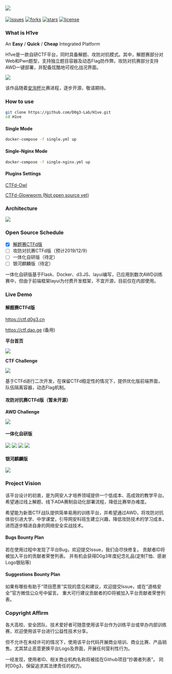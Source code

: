 ![](./docs/img/hive-logo.jpg)
====
[![issues](https://img.shields.io/github/issues/D0g3-Lab/H1ve)]() [![forks](https://img.shields.io/github/forks/D0g3-Lab/H1ve)]() [![stars](https://img.shields.io/github/stars/D0g3-Lab/H1ve)]() [![license](https://img.shields.io/github/license/D0g3-Lab/H1ve)]()

### What is H1ve
An **Easy** / **Quick** / **Cheap** Integrated Platform

H1ve是一款自研CTF平台，同时具备解题、攻防对抗模式。其中，解题赛部分对Web和Pwn题型，支持独立题目容器及动态Flag防作弊。攻防对抗赛部分支持AWD一键部署，并配备炫酷地可视化战况界面。

![](./docs/img/H1ve-Demo-AWD_shrink.png)

该作品随着[安洵杯](https://mp.weixin.qq.com/s/R9u4GFlf_KKt2k0HBwKl4Q)比赛进程，逐步开源，敬请期待。

### How to use

```bash
git clone https://github.com/D0g3-Lab/H1ve.git
cd H1ve
```

#### Single Mode

```bash
docker-compose -f single.yml up
```

#### Single-Nginx Mode

```bash
docker-compose -f single-nginx.yml up
```

#### Plugins Settings

[CTFd-Owl](https://github.com/D0g3-Lab/H1ve/CTFd/plugins/ctfd-owl)

[CTFd-Glowworm (Not open source yet)]()


### Architecture
![](./docs/img/H1ve-Main_shrink.png)

### Open Source Schedule

- [x] [解题赛CTFd版](https://github.com/D0g3-Lab/H1ve/CTFd/plugins/ctfd-owl)
- [ ] 攻防对抗赛CTFd版（预计2019/12/9）
- [ ] 一体化自研版（待定）
- [ ] 银河麒麟版（待定）

一体化自研版基于Flask、Docker、d3.JS、layui编写，已应用到数次AWD训练赛中，但由于前端框架layui为付费开发框架，不宜开源，目前仅在内部使用。

### Live Demo

#### 解题赛CTFd版
https://ctf.d0g3.cn

https://ctf.dao.ge (备用)

**平台首页**

![](./docs/img/H1ve-Demo-index_shrink.png)

**CTF Challenge**

![](./docs/img/H1ve-Demo-CTF_shrink.png)

基于CTFd进行二次开发，在保留CTFd稳定性的情况下，提供优化版前端界面，队伍隔离容器，动态Flag机制。

#### 攻防对抗赛CTFd版（暂未开源）

**AWD Challenge** 

![](./docs/img/H1ve-Demo-AWD_shrink.png)

#### 一体化自研版

![](./docs/img/ADA-index.jpg)
![](./docs/img/ADA-config.jpg)
![](./docs/img/ADA-manage.jpg)
![](./docs/img/ADA-scorelist.jpg)

#### 银河麒麟版

![](./docs/img/ADA-compile.jpg)

### Project Vision
该平台设计的初衷，是为网安人才培养领域提供一个低成本、高成效的教学平台。希望通过线上解题、线下ADA赛制自动化部署流程，降低比赛举办难度。

希望能为新晋CTF战队提供简单易用的训练平台，并希望通过AWD，将攻防对抗体验引进大学、中学课堂，引导网安科班生建立兴趣，降低攻防技术的学习成本，进而逐步精进自身的网络安全实战技术。 

#### Bugs Bounty Plan
若在使用过程中发现了平台Bug，欢迎提交Issue，我们会尽快修复。
贡献者ID将被加入平台的贡献者荣誉列表。
并有机会获得D0g3年度纪念礼品(定制T恤、感谢Logo银贴等)

#### Suggestions Bounty Plan
如果有哪些有助于“项目愿景”实现的意见和建议，欢迎提交Issue，或在“道格安全”官方微信公众号中留言。
重大可行建议贡献者的ID将被加入平台贡献者荣誉列表。

### Copyright Affirm
各大高校、安全团队、技术爱好者可随意使用该平台作为训练平台或举办内部训练赛，欢迎使用该平台进行公益性技术分享。

但不允许在未经许可的情况下，使用该平台代码开展商业培训、商业比赛、产品销售。尤其禁止恶意更换平台Logo及界面，开展任何营利性行为。

一经发现，使用者ID、相关商业机构名称将被挂在Github项目“抄袭者列表”。
同时D0g3，保留追求其法律责任的权力。